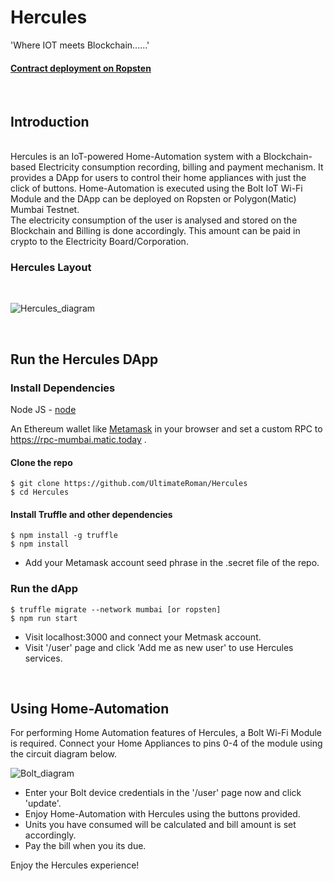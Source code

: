 # Hercules

'Where IOT meets Blockchain......'
<br/>

#### [Contract deployment on Ropsten](https://ropsten.etherscan.io/address/0x85396eD5fc7c968A92db4F4745726FC2526cBCc8)

<br/>

## Introduction

<br/>
Hercules is an IoT-powered Home-Automation system with a Blockchain-based Electricity consumption recording, billing and payment mechanism. It provides a DApp for users to control their home appliances with just the click of buttons. Home-Automation is executed using the Bolt IoT Wi-Fi Module and the DApp can be deployed on Ropsten or Polygon(Matic) Mumbai Testnet.

<br/>
The electricity consumption of the user is analysed and stored on the Blockchain and Billing is done accordingly. This amount can be paid in crypto to the Electricity Board/Corporation.

### Hercules Layout
<br/>

![Hercules_diagram](pic5.jpeg?raw=true)

<br/>

## Run the Hercules DApp

### Install Dependencies

Node JS - [node](https://nodejs.org/en/download/)

An Ethereum wallet like [Metamask](https://metamask.io/) in your browser and set a custom RPC to https://rpc-mumbai.matic.today .

#### Clone the repo
```
$ git clone https://github.com/UltimateRoman/Hercules
$ cd Hercules
```

#### Install Truffle and other dependencies
```
$ npm install -g truffle
$ npm install
```
- Add your Metamask account seed phrase in the .secret file of the repo.

### Run the dApp
```
$ truffle migrate --network mumbai [or ropsten]
$ npm run start
```

- Visit localhost:3000 and connect your Metmask account.
- Visit '/user' page and click 'Add me as new user' to use Hercules services.


<br/>

## Using Home-Automation

For performing Home Automation features of Hercules, a Bolt Wi-Fi Module is required. Connect your Home Appliances to pins 0-4 of the module using the circuit diagram below.

![Bolt_diagram](boltdiagram.jpg?raw=true)

- Enter your Bolt device credentials in the '/user' page now and click 'update'.
- Enjoy Home-Automation with Hercules using the buttons provided.
- Units you have consumed will be calculated and bill amount is set accordingly.
- Pay the bill when you its due.

Enjoy the Hercules experience!
